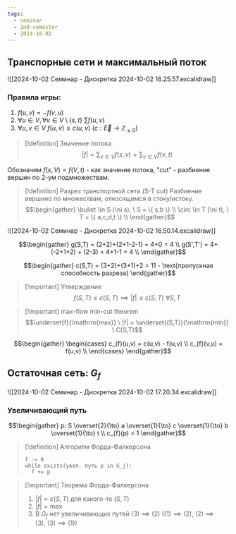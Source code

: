 ```yaml
---
tags:
  - seminar
  - 2nd-semester
  - 2024-10-02
---
```

## Транспорные сети и максимальный поток

![[2024-10-02 Семинар - Дискретка 2024-10-02 16.25.57.excalidraw]]

### Правила игры:

1. $f(u,v) = -f(v,u)$
2. $\forall u\in V, \forall v \in V\setminus \{ s, t \} \ \sum f(u,v)$
3. $\forall u,v \in V \ f(u,v) \leq c(u,v)$ ($c: \vec{E} \to \mathbb{Z}_{\geq 0}$)

> [!definition] Значение потока
> $$|f| = \sum_{v \in V} f(s, v) = \sum_{v \in V} f(v, t)$$

Обозначим $f(s, V) = f(V, t)$ - как значение потока, "cut" - разбиение вершин по 2-ум подмножествам.

> [!definition] Разрез транспортной сети (S-T cut)
> Разбиение вершино по множествам, относящимся в стоку/истоку.
> $$\begin{gather}
\bullet \in S (\ni s), \ S = \{ s,b \} \\
\circ \in T (\ni t), \ T = \{ a,c,d,t \} \\
\end{gather}$$

![[2024-10-02 Семинар - Дискретка 2024-10-02 16.50.14.excalidraw]]

$$\begin{gather}
g(S,T) = (2+2)+(2+1-2-1) = 4+0 = 4 \\
g(S',T') = 4+(-2+1+2) + (2-3) = 4+1-1 = 4 \\
\end{gather}$$

$$\begin{gather}
c(S,T) = (3+2)+(3+1)+2 = 11 - \text{пропускная способность разреза}
\end{gather}$$

> [!important] Утверждение
> $$f(S,T) \leq c(S,T) \implies |f| \leq c(S, T) \ \forall S, T$$

> [!important] max-flow min-cut theorem
> $$\underset{f}{\mathrm{max}} \ |f| = \underset{(S,T)}{\mathrm{min}} \ C(S,T)$$

$$\begin{gather}
\begin{cases}
c_{f}(u,v) = c(u,v) - f(u,v) \\
c_{f}(v,u) = f(u,v) \\
\end{cases}
\end{gather}$$

## Остаточная сеть: $G_{f}$

![[2024-10-02 Семинар - Дискретка 2024-10-02 17.20.34.excalidraw]]

### Увеличивающий путь

$$\begin{gather}
p: S \overset{2}{\to} a \overset{1}{\to} c \overset{1}{\to} b \overset{1}{\to} t \\
c_{f}(p) = 1
\end{gather}$$

> [!definition] Алгоритм Форда-Фалкерсона 
> ```
> f := 0
> while exists(увел. путь p in G_j):
> 	f += p
> ```

> [!important] Теорема Форда-Фалкерсона
> 1. $|f| = c(S,T)$ для какого-то $(S,T)$
> 2. $|f| = \mathrm{max}$
> 3. В $G_{f}$ нет увеличивающих путей
> $(3) \implies (2) \ ((1) \implies (2), \ (2) \implies (3), \ (3) \implies (1))$
